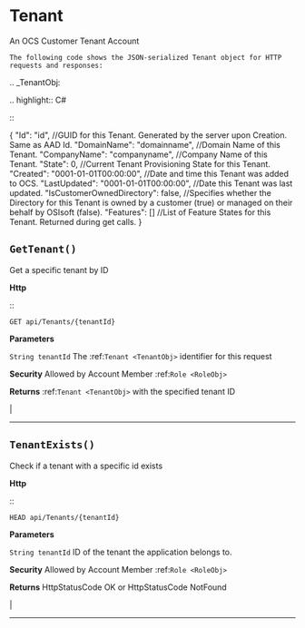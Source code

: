 Tenant
=======================================================

An OCS Customer Tenant Account

	The following code shows the JSON-serialized Tenant object for HTTP requests and responses:

.. _TenantObj: 

.. highlight:: C#

::

 {
	"Id": "id",                            //GUID for this Tenant. Generated by the server upon Creation. Same as AAD Id.
	"DomainName": "domainname",            //Domain Name of this Tenant.
	"CompanyName": "companyname",          //Company Name of this Tenant.
	"State": 0,                            //Current Tenant Provisioning State for this Tenant.
	"Created": "0001-01-01T00:00:00",      //Date and time this Tenant was added to OCS.
	"LastUpdated": "0001-01-01T00:00:00",  //Date this Tenant was last updated.
	"IsCustomerOwnedDirectory": false,     //Specifies whether the Directory for this Tenant is owned by a customer (true) or managed on their behalf by OSIsoft (false).
	"Features": []                         //List of Feature States for this Tenant. Returned during get calls.
 }

``GetTenant()``
--------------------------------------------------------------------

Get a specific tenant by ID

**Http**

::

	GET api/Tenants/{tenantId}

**Parameters**

``String tenantId``
	The :ref:`Tenant <TenantObj>` identifier for this request

**Security**
	Allowed by Account Member :ref:`Role <RoleObj>`

**Returns**
	:ref:`Tenant <TenantObj>` with the specified tenant ID



|

**********************

``TenantExists()``
--------------------------------------------------------------------

Check if a tenant with a specific id exists

**Http**

::

	HEAD api/Tenants/{tenantId}

**Parameters**

``String tenantId``
	ID of the tenant the application belongs to.

**Security**
	Allowed by Account Member :ref:`Role <RoleObj>`

**Returns**
	HttpStatusCode OK or HttpStatusCode NotFound



|

**********************


